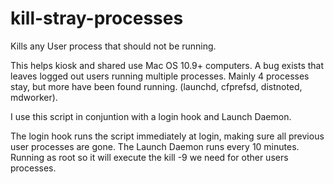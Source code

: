 # kill-stray-processes
Kills any User process that should not be running.

This helps kiosk and shared use Mac OS 10.9+ computers. A bug exists that leaves logged out users running multiple processes. Mainly 4 processes stay, but more have been found running. (launchd, cfprefsd, distnoted, mdworker).

I use this script in conjuntion with a login hook and Launch Daemon.

The login hook runs the script immediately at login, making sure all previous user processes are gone.
The Launch Daemon runs every 10 minutes. Running as root so it will execute the kill -9 we need for other users processes.
